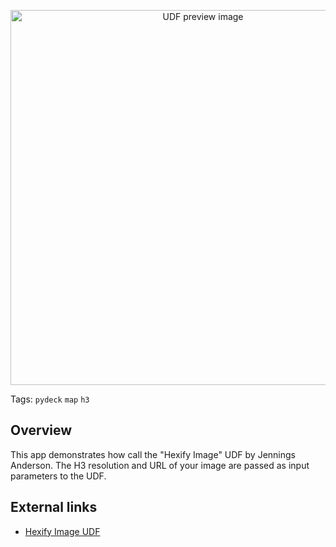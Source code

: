 <!--fused:preview-->
<p align="center"><img src="https://fused-magic.s3.amazonaws.com/thumbnails/apps-public/Hexify_Image_Example.png" width="600" alt="UDF preview image"></p>

<!--fused:tags-->
Tags: `pydeck` `map` `h3`

<!--fused:readme-->
## Overview

This app demonstrates how call the "Hexify Image" UDF by Jennings Anderson. The H3 resolution and URL of your image are passed as input parameters to the UDF.
## External links

- [Hexify Image UDF](https://www.fused.io/workbench/catalog/Hexify_Image-b817f7fd-cd52-40d3-a601-d0fcc36d0f86)
